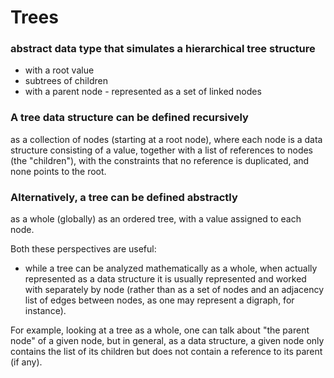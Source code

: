 # Trees

### abstract data type that simulates a hierarchical tree structure
 - with a root value 
  -  subtrees of children
   - with a parent node
    - represented as a set of linked nodes


### A tree data structure can be defined recursively 
 
 as a collection of nodes (starting at a root node),
  where each node is a data structure consisting of a value,
   together with a list of references to nodes (the "children"), 
   with the constraints that no reference is duplicated,
    and none points to the root.


### Alternatively, a tree can be defined abstractly
 as a whole (globally) as an ordered tree, 
 with a value assigned to each node. 
 

 Both these perspectives are useful: 
 - while a tree can be analyzed mathematically as a whole, 
 when actually represented as a data structure
 it is usually represented and worked with separately by node
 (rather than as a set of nodes and an adjacency list of edges between nodes, as one may represent a digraph, for instance).
 

  For example,
   looking at a tree as a whole,
    one can talk about "the parent node" of a given node,
     but in general, as a data structure, 
     a given node only contains the list 
     of its children but does not contain a reference to its parent (if any). 
